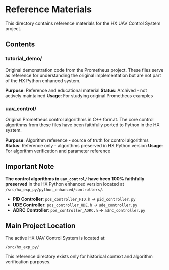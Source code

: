 # Reference Materials

This directory contains reference materials for the HX UAV Control System project.

## Contents

### tutorial_demo/
Original demonstration code from the Prometheus project. These files serve as reference for understanding the original implementation but are not part of the HX Python enhanced system.

**Purpose**: Reference and educational material
**Status**: Archived - not actively maintained
**Usage**: For studying original Prometheus examples

### uav_control/
Original Prometheus control algorithms in C++ format. The core control algorithms from these files have been faithfully ported to Python in the HX system.

**Purpose**: Algorithm reference - source of truth for control algorithms
**Status**: Reference only - algorithms preserved in HX Python version
**Usage**: For algorithm verification and parameter reference

## Important Note

**The control algorithms in `uav_control/` have been 100% faithfully preserved** in the HX Python enhanced version located at `/src/hx_exp_py/python_enhanced/controllers/`. 

- **PID Controller**: `pos_controller_PID.h` → `pid_controller.py`
- **UDE Controller**: `pos_controller_UDE.h` → `ude_controller.py`  
- **ADRC Controller**: `pos_controller_ADRC.h` → `adrc_controller.py`

## Main Project Location

The active HX UAV Control System is located at:
```
/src/hx_exp_py/
```

This reference directory exists only for historical context and algorithm verification purposes.
